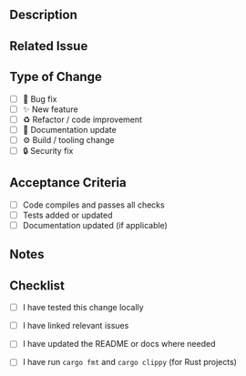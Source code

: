 ## Description

<!-- What does this PR do? Provide a short, clear summary. -->

## Related Issue

<!-- Link any related issue numbers, e.g., Fixes #42 -->

## Type of Change

<!-- Check the boxes that apply -->

- [ ] 🐛 Bug fix
- [ ] ✨ New feature
- [ ] ♻️ Refactor / code improvement
- [ ] 📝 Documentation update
- [ ] ⚙️ Build / tooling change
- [ ] 🔒 Security fix

## Acceptance Criteria

<!-- List criteria that should be met before merging -->

- [ ] Code compiles and passes all checks
- [ ] Tests added or updated
- [ ] Documentation updated (if applicable)

## Notes

<!-- Any extra context, screenshots, or important details -->

## Checklist

- [ ] I have tested this change locally
- [ ] I have linked relevant issues
- [ ] I have updated the README or docs where needed
- [ ] I have run `cargo fmt` and `cargo clippy` (for Rust projects)

